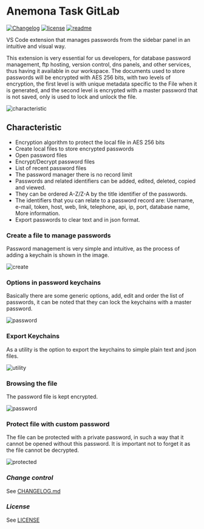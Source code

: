 # **Anemona Task GitLab**
[![Changelog](https://img.shields.io/badge/CHANGELOG-0.1.0-orange)](https://github.com/mygnet/anemona-secrets/blob/main/CHANGELOG.md)
[![license](https://img.shields.io/badge/LICENSE-MIT-blue)](https://github.com/mygnet/anemona-secrets/blob/main/LICENSE)
[![readme](https://img.shields.io/badge/README-Spanish-green)](README-es.md)

VS Code extension that manages passwords from the sidebar panel in an intuitive and visual way.

This extension is very essential for us developers, for database password management, ftp hosting, version control, dns panels, and other services, thus having it available in our workspace. The documents used to store passwords will be encrypted with AES 256 bits, with two levels of encryption, the first level is with unique metadata specific to the File when it is generated, and the second level is encrypted with a master password that is not saved, only is used to lock and unlock the file.

![characteristic](/assets/github/anemona-secrets-00.gif)

## **Characteristic**
 
- Encryption algorithm to protect the local file in AES 256 bits
- Create local files to store encrypted passwords
- Open password files
- Encrypt/Decrypt password files
- List of recent password files
- The password manager there is no record limit
- Passwords and related identifiers can be added, edited, deleted, copied and viewed.
- They can be ordered A-Z/Z-A by the title identifier of the passwords.
- The identifiers that you can relate to a password record are: Username, e-mail, token, host, web, link, telephone, api, ip, port, database name, More information.
- Export passwords to clear text and in json format.
 
 
### **Create a file to manage passwords**
 
Password management is very simple and intuitive, as the process of adding a keychain is shown in the image.

![create](/assets/github/anemona-secrets-01.gif)

### **Options in password keychains**

Basically there are some generic options, add, edit and order the list of passwords, it can be noted that they can lock the keychains with a master password.

![password](/assets/github/anemona-secrets-02.gif)

### **Export Keychains**

As a utility is the option to export the keychains to simple plain text and json files.

![utility](/assets/github/anemona-secrets-03.gif)

### **Browsing the file**

The password file is kept encrypted.

![password](/assets/github/anemona-secrets-04.gif)

### **Protect file with custom password**

The file can be protected with a private password, in such a way that it cannot be opened without this password. It is important not to forget it as the file cannot be decrypted.

![protected](/assets/github/anemona-secrets-05.gif)

### *Change control*

See [CHANGELOG.md](https://github.com/mygnet/anemona-secrets/blob/main/CHANGELOG-es.md)

### *License*

See [LICENSE](https://github.com/mygnet/anemona-secrets/blob/main/LICENCE)